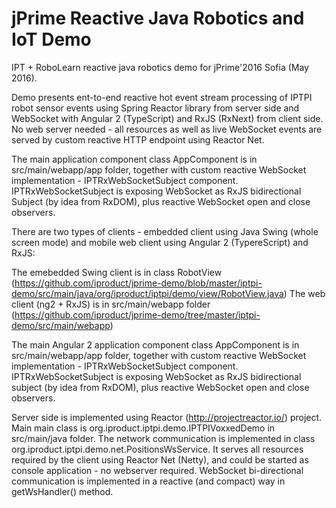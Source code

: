 # jPrime Reactive Java Robotics and IoT Demo

IPT + RoboLearn reactive java robotics demo for jPrime'2016 Sofia (May 2016).

Demo presents ent-to-end reactive hot event stream processing of IPTPI robot sensor events using Spring Reactor library from server side and WebSocket with Angular 2 (TypeScript) and RxJS (RxNext) from client side. No web server needed - all resources as well as live WebSocket events are served by custom reactive HTTP endpoint using Reactor Net.

The main application component class AppComponent is in src/main/webapp/app folder, together with custom reactive WebSocket implementation - IPTRxWebSocketSubject component. IPTRxWebSocketSubject is exposing WebSocket as RxJS bidirectional Subject (by idea from RxDOM), plus reactive WebSocket open and close observers.

There are two types of clients - embedded client using Java Swing (whole screen mode) and mobile web client using Angular 2 (TypereScript) and RxJS:

The emebedded Swing client is in class RobotView (https://github.com/iproduct/jprime-demo/blob/master/iptpi-demo/src/main/java/org/iproduct/iptpi/demo/view/RobotView.java)
The web client (ng2 + RxJS) is in src/main/webapp folder (https://github.com/iproduct/jprime-demo/tree/master/iptpi-demo/src/main/webapp)

The main Angular 2 application component class AppComponent is in src/main/webapp/app folder, together with custom reactive WebSocket implementation - IPTRxWebSocketSubject component. IPTRxWebSocketSubject is exposing WebSocket as RxJS bidirectional subject (by idea from RxDOM), plus reactive WebSocket open and close observers.

Server side is implemented using Reactor (http://projectreactor.io/) project. Main main class is org.iproduct.iptpi.demo.IPTPIVoxxedDemo in src/main/java folder. The network communication is implemented in class org.iproduct.iptpi.demo.net.PositionsWsService. It serves all resources required by the client using Reactor Net (Netty), and could be started as console application - no webserver required. WebSocket bi-directional communication is implemented in a reactive (and compact) way in getWsHandler() method.
